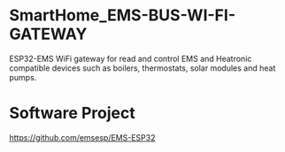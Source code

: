 # SmartHome_EMS-BUS-WI-FI-GATEWAY
ESP32-EMS WiFi gateway for read and control EMS and Heatronic compatible devices such as boilers, thermostats, solar modules and heat pumps.


# Software Project

https://github.com/emsesp/EMS-ESP32

